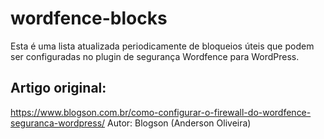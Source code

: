 # wordfence-blocks
Esta é uma lista atualizada periodicamente de bloqueios úteis que podem ser configuradas no plugin de segurança Wordfence para WordPress.


Artigo original:
------------------------------
https://www.blogson.com.br/como-configurar-o-firewall-do-wordfence-seguranca-wordpress/
Autor: Blogson (Anderson Oliveira)
